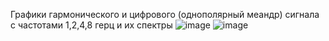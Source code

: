 Графики гармонического и цифрового (однополярный меандр) сигнала с частотами 1,2,4,8 герц и их спектры
![image](https://github.com/progdimmist/Harmonic-and-digital-signal-spectra/assets/100071655/0c783297-36b9-4d7c-9540-b688b76b1e8c)
![image](https://github.com/progdimmist/Harmonic-and-digital-signal-spectra/assets/100071655/e1a68a85-6d46-4f8d-bb25-600ee3199bb8)
